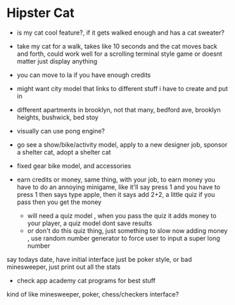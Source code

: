 # Hipster Cat

 - is my cat cool feature?, if it gets walked enough and has a cat sweater?
 - take my cat for a walk, takes like 10 seconds and the cat moves back and forth, could work well for a scrolling terminal style game or doesnt matter just display anything

 - you can move to la if you have enough credits
 - might want city model that links to different stuff i have to create and put in

 - different apartments in brooklyn, not that many, bedford ave, brooklyn heights, bushwick, bed stoy

 - visually can use pong engine?

 - go see a show/bike/activity model, apply to a new designer job, sponsor a shelter cat, adopt a shelter cat


 - fixed gear bike model, and accessories

 - earn credits or money, same thing, with your job, to earn money you have to do an annoying minigame, like it'll say press 1 and you have to press 1 then says type apple, then it says add 2+2, a little quiz if you pass then you get the money
    - will need a quiz model , when you pass the quiz it adds money to your player, a quiz model dont save results
    - or don't do this quiz thing, just something to slow now adding money , use random number generator to force user to input a super long number


 say todays date, have initial interface just be poker style, or bad minesweeper, just print out all the stats


 - check app academy cat programs for best stuff


 kind of like minesweeper, poker, chess/checkers interface?
